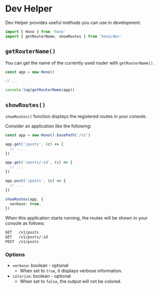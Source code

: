 # Dev Helper

Dev Helper provides useful methods you can use in development.

```ts
import { Hono } from 'hono'
import { getRouterName, showRoutes } from 'hono/dev'
```

## `getRouterName()`

You can get the name of the currently used router with `getRouterName()`.

```ts
const app = new Hono()

// ...

console.log(getRouterName(app))
```

## `showRoutes()`

`showRoutes()` function displays the registered routes in your console.

Consider an application like the following:

```ts
const app = new Hono().basePath('/v1')

app.get('/posts', (c) => {
  // ...
})

app.get('/posts/:id', (c) => {
  // ...
})

app.post('/posts', (c) => {
  // ...
})

showRoutes(app, {
  verbose: true,
})
```

When this application starts running, the routes will be shown in your console as follows:

```txt
GET   /v1/posts
GET   /v1/posts/:id
POST  /v1/posts
```

### Options

- `verbose`: boolean - optional
  - When set to `true`, it displays verbose information.
- `colorize`: boolean - optional
  - When set to `false`, the output will not be colored.
